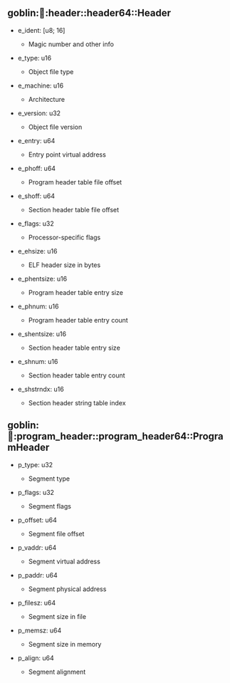 ## goblin::elf::header::header64::Header

* e_ident: [u8; 16]
    - Magic number and other info

* e_type: u16
    - Object file type

* e_machine: u16
    - Architecture

* e_version: u32
    - Object file version

* e_entry: u64
    - Entry point virtual address

* e_phoff: u64
    - Program header table file offset

* e_shoff: u64
    - Section header table file offset

* e_flags: u32
    - Processor-specific flags

* e_ehsize: u16
    - ELF header size in bytes

* e_phentsize: u16
    - Program header table entry size

* e_phnum: u16
    - Program header table entry count

* e_shentsize: u16
    - Section header table entry size

* e_shnum: u16
    - Section header table entry count

* e_shstrndx: u16
    - Section header string table index

## goblin::elf::program_header::program_header64::ProgramHeader

* p_type: u32
    - Segment type

* p_flags: u32
    - Segment flags

* p_offset: u64
    - Segment file offset

* p_vaddr: u64
    - Segment virtual address

* p_paddr: u64
    - Segment physical address

* p_filesz: u64
    - Segment size in file

* p_memsz: u64
    - Segment size in memory

* p_align: u64
    - Segment alignment